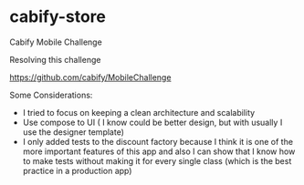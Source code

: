 # cabify-store

Cabify Mobile Challenge

Resolving this challenge

https://github.com/cabify/MobileChallenge


Some Considerations:
- I tried to focus on keeping a clean architecture and scalability
- Use compose to UI ( I know could be better design, but with usually I use the designer template)
- I only added tests to the discount factory because I think it is one of the more important features of this app and also I can show that I know how to make tests without making it for every single class (which is the best practice in a production app)
